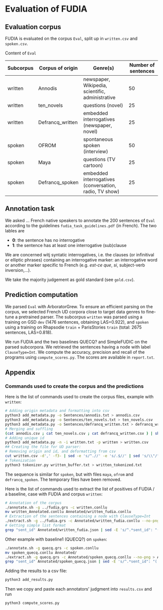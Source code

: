 # Evaluation of FUDIA

## Evaluation corpus

FUDIA is evaluated on the corpus `Eval`, split up in `written.csv` and `spoken.csv`.

Content of `Eval`

|Subcorpus|Corpus of origin|Genre(s)|Number of sentences|
|-----|-----|-----|-----|
|written|Annodis|newspaper, Wikipedia, scientific, administrative|50|
|written|ten_novels|questions (novel)|25|
|written|Defrancq_written|embedded interrogatives (newspaper, novel)|25|
|spoken|OFROM|spontaneous spoken (interview)|50|
|spoken|Maya|questions (TV cartoon)|25|
|spoken|Defrancq_spoken|embedded interrogatives (conversation, radio, TV show)|25|

## Annotation task

We asked ... French native speakers to annotate the 200 sentences of `Eval` according to the guidelines `fudia_task_guidelines.pdf` (in French). The two lables are

 * **0**: the sentence has no interrogative
 * **1**: the sentence has at least one interrogative (sub)clause

We are concerned witj syntatic interrogatives, i.e. the clauses (or infinitival or elliptic phrases) containing an interrogative marker: an interrogative word or another marker specific to French (e.g. *est-ce que*, *si*, subject-verb inversion,...).

We take the majority judgement as gold standard (see `gold.csv`).

## Prediction computation

We parsed `Eval` with ArboratorGrew. To ensure an efficient parsing on the corpus, we selected French UD corpora close to target data genres to fine-tune a pretrained parser. The subcorpus `written` was parsed using a training on GSD `dev` (1476 sentences, obtaining LAS=0.922), and `spoken` using a training on Rhapsodie `train` + ParisStories `train` (total: 2675 sentences, LAS=0.818).

We run FUDIA and the two baselines QUECQ? and SimpleFUDIC on the parsed subcorpora. We retrieved the sentences having a node with label `ClauseType=Int`. We compute the accuracy, precision and recall of the programs using `compute_scores.py`. The scores are available in `report.txt`.

## Appendix

### Commands used to create the corpus and the predictions

Here is the list of commands used to create the corpus files, example with `written`:

```bash
# Adding origin metadata and formatting into csv
python3 add_metadata.py -o Sentences/annodis.txt > annodis.csv
python3 add_metadata.py -o Sentences/ten_novels.txt > ten_novels.csv
python3 add_metadata.py -o Sentences/defrancq_written.txt > defrancq_written.csv
# Merging and suffling
(cat annodis.csv ; cat ten_novels.csv ; cat defrancq_written.csv ) | shuf > written.txt
# Adding unique id
python3 add_metadata.py -n -i written.txt -p written > written.csv
## Creating the file for UD parser:
# Removing origin and id, and deformatting from csv
cut written.csv -d',' -f3- | sed -e 's/^.//' -e 's/.$//' | sed 's/\\"/"/g' > written_buffer.txt
# Tokenization
python3 tokenizer.py written_buffer.txt > written_tokenized.txt
```

The sequence is similar for `spoken`, but with files `maya`, `ofrom` and `defrancq_spoken`. The temporary files have been removed.

Here is the list of commands used to extract the list of positives of FUDIA / a baseline, case with FUDIA and corpus `written`:

```bash
# Annotation of the corpus
./annotate.sh -g ../fudia.grs -c written.conllu
mv written_Annotated.conllu Annotated/written_fudia.conllu
# Extraction of the sentences containing a node with ClauseType=Int
./extract.sh -g ../fudia.grs -c Annotated/written_fudia.conllu --no-png > Annotated/written_fudia.json
# Getting simple list format
grep "sent_id" Annotated/written_fudia.json | sed -E 's/^.*sent_id": "(.*)".*$/\1/' | tac > Annotated/written_fudia.txt
```

Other example with baseline1 (QUECQ?) on `spoken`:

```bash
./annotate.sh -g quecq.grs -c spoken.conllu
mv spoken_quecq.conllu Annotated/
./extract.sh -g quecq.grs -c Annotated/spoken_quecq.conllu --no-png > Annotated/spoken_quecq.json
grep "sent_id" Annotated/spoken_quecq.json | sed -E 's/^.*sent_id": "(.*)".*$/\1/' | tac > Annotated/spoken_quecq.txt
```

Adding the results to a csv file:

```bash
python3 add_results.py
```

Then we copy and paste each annotators' judgment into `results.csv` and run

```bash
python3 compute_scores.py
```